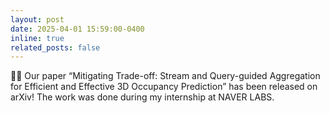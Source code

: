 ```yaml
---
layout: post
date: 2025-04-01 15:59:00-0400
inline: true
related_posts: false
---
```


💼📄 Our paper “Mitigating Trade-off: Stream and Query-guided Aggregation for Efficient and Effective 3D Occupancy Prediction” has been released on arXiv! The work was done during my internship at NAVER LABS.